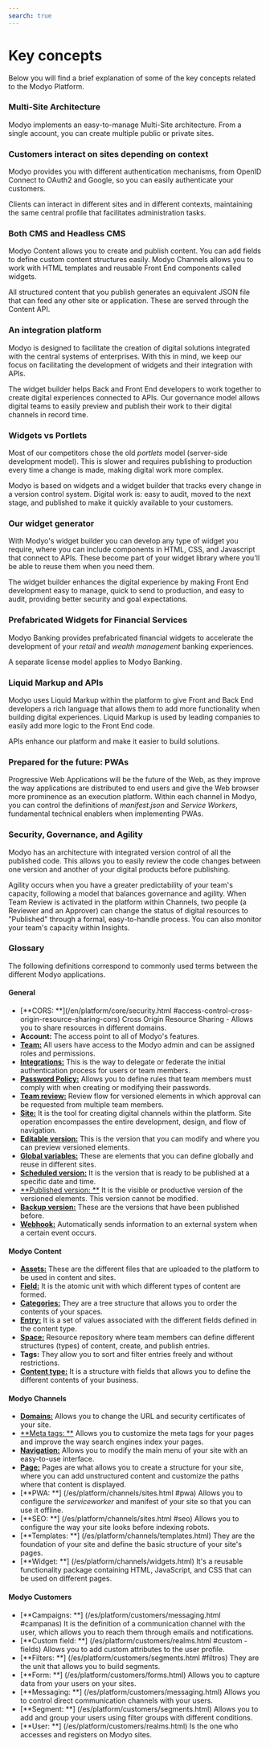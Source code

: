 ```yaml
---
search: true
---
```


# Key concepts

Below you will find a brief explanation of some of the key concepts related to the Modyo Platform.


### Multi-Site Architecture

Modyo implements an easy-to-manage Multi-Site architecture. From a single account, you can create multiple public or private sites.

### Customers interact on sites depending on context

Modyo provides you with different authentication mechanisms, from OpenID Connect to OAuth2 and Google, so you can easily authenticate your customers.

Clients can interact in different sites and in different contexts, maintaining the same central profile that facilitates administration tasks.

### Both CMS and Headless CMS

Modyo Content allows you to create and publish content. You can add fields to define custom content structures easily. Modyo Channels allows you to work with HTML templates and reusable Front End components called widgets.

All structured content that you publish generates an equivalent JSON file that can feed any other site or application. These are served through the Content API.

### An integration platform

Modyo is designed to facilitate the creation of digital solutions integrated with the central systems of enterprises. With this in mind, we keep our focus on facilitating the development of widgets and their integration with APIs.

The widget builder helps Back and Front End developers to work together to create digital experiences connected to APIs. Our governance model allows digital teams to easily preview and publish their work to their digital channels in record time.

### Widgets vs Portlets

Most of our competitors chose the old _portlets_ model (server-side development model). This is slower and requires publishing to production every time a change is made, making digital work more complex.

Modyo is based on widgets and a widget builder that tracks every change in a version control system. Digital work is: easy to audit, moved to the next stage, and published to make it quickly available to your customers.

### Our widget generator

With Modyo's widget builder you can develop any type of widget you require, where you can include components in HTML, CSS, and Javascript that connect to APIs. These become part of your widget library where you'll be able to reuse them when you need them.

The widget builder enhances the digital experience by making Front End development easy to manage, quick to send to production, and easy to audit, providing better security and goal expectations.

### Prefabricated Widgets for Financial Services

Modyo Banking provides prefabricated financial widgets to accelerate the development of your _retail_ and _wealth management_ banking experiences.

A separate license model applies to Modyo Banking.

### Liquid Markup and APIs

Modyo uses Liquid Markup within the platform to give Front and Back End developers a rich language that allows them to add more functionality when building digital experiences. Liquid Markup is used by leading companies to easily add more logic to the Front End code.

APIs enhance our platform and make it easier to build solutions.


### Prepared for the future: PWAs
Progressive Web Applications will be the future of the Web, as they improve the way applications are distributed to end users and give the Web browser more prominence as an execution platform. Within each channel in Modyo, you can control the definitions of _manifest.json_ and _Service Workers_, fundamental technical enablers when implementing PWAs.


### Security, Governance, and Agility

Modyo has an architecture with integrated version control of all the published code. This allows you to easily review the code changes between one version and another of your digital products before publishing.

Agility occurs when you have a greater predictability of your team's capacity, following a model that balances governance and agility. When Team Review is activated in the platform within Channels, two people (a Reviewer and an Approver) can change the status of digital resources to "Published" through a formal, easy-to-handle process. You can also monitor your team's capacity within Insights.

### Glossary
The following definitions correspond to commonly used terms between the different Modyo applications.

#### General

* [**CORS: **](/en/platform/core/security.html #access-control-cross-origin-resource-sharing-cors) Cross Origin Resource Sharing - Allows you to share resources in different domains.
* **Account:** The access point to all of Modyo's features.
* [**Team:**](/en/platform/core/roles.html#equipo) All users have access to the Modyo admin and can be assigned roles and permissions.
* [**Integrations:**](/en/platform/core/integrations) This is the way to delegate or federate the initial authentication process for users or team members.
* [**Password Policy:**](/en/platform/core/security.html#password-policy) Allows you to define rules that team members must comply with when creating or modifying their passwords.
* [**Team review:**](/en/platform/core/key-concepts.html#team-review) Review flow for versioned elements in which approval can be requested from multiple team members.
* [**Site:**](/en/platform/channels/sites.html) It is the tool for creating digital channels within the platform. Site operation encompasses the entire development, design, and flow of navigation.
* [**Editable version:**](/en/platform/core/key-concepts.html#editable) This is the version that you can modify and where you can preview versioned elements.
* [**Global variables:**](/en/platform/core/key-concepts.html#global-variables) These are elements that you can define globally and reuse in different sites.
* [**Scheduled version:**](/en/platform/core/key-concepts.html#scheduled) It is the version that is ready to be published at a specific date and time.
* [**Published version: **](/en/platform/core/key-concepts.html#published) It is the visible or productive version of the versioned elements. This version cannot be modified.
* [**Backup version:**](/en/platform/core/key-concepts.html#backups) These are the versions that have been published before.
* [**Webhook:**](/en/platform/core/webhooks.html) Automatically sends information to an external system when a certain event occurs.


#### Modyo Content

* [**Assets:**](/en/platform/content/asset-manager.html#about-the-interface) These are the different files that are uploaded to the platform to be used in content and sites.
* [**Field:**](/en/platform/content/types.html#fields) It is the atomic unit with which different types of content are formed.
* [**Categories:**](/en/platform/content/entries.html#categories) They are a tree structure that allows you to order the contents of your spaces.
* [**Entry:**](/en/platform/content/entries.html) It is a set of values associated with the different fields defined in the content type.
* [**Space:**](/en/platform/content/spaces.html) Resource repository where team members can define different structures (types) of content, create, and publish entries.
* **Tags:** They allow you to sort and filter entries freely and without restrictions.
* [**Content type:**](/en/platform/content/types.html) It is a structure with fields that allows you to define the different contents of your business.


#### Modyo Channels

* [**Domains:**](/en/platform/channels/sites.html#domains) Allows you to change the URL and security certificates of your site.
* [**Meta tags: **](/en/platform/channels/pages.html#meta-tags) Allows you to customize the meta tags for your pages and improve the way search engines index your pages.
* [**Navigation:**](/en/platform/channels/navigation.html) Allows you to modify the main menu of your site with an easy-to-use interface.
* [**Page:**](/en/platform/channels/pages.html) Pages are what allows you to create a structure for your site, where you can add unstructured content and customize the paths where that content is displayed.
* [**PWA: **] (/es/platform/channels/sites.html #pwa) Allows you to configure the _serviceworker_ and manifest of your site so that you can use it offline.
* [**SEO: **] (/es/platform/channels/sites.html #seo) Allows you to configure the way your site looks before indexing robots.
* [**Templates: **] (/es/platform/channels/templates.html) They are the foundation of your site and define the basic structure of your site's pages.
* [**Widget: **] (/es/platform/channels/widgets.html) It's a reusable functionality package containing HTML, JavaScript, and CSS that can be used on different pages.

#### Modyo Customers

* [**Campaigns: **] (/es/platform/customers/messaging.html #campanas) It is the definition of a communication channel with the user, which allows you to reach them through emails and notifications.
* [**Custom field: **] (/es/platform/customers/realms.html #custom -fields) Allows you to add custom attributes to the user profile.
* [**Filters: **] (/es/platform/customers/segments.html #filtros) They are the unit that allows you to build segments.
* [**Form: **] (/es/platform/customers/forms.html) Allows you to capture data from your users on your sites.
* [**Messaging: **] (/es/platform/customers/messaging.html) Allows you to control direct communication channels with your users.
* [**Segment: **] (/es/platform/customers/segments.html) Allows you to add and group your users using filter groups with different conditions.
* [**User: **] (/es/platform/customers/realms.html) Is the one who accesses and registers on Modyo sites.
